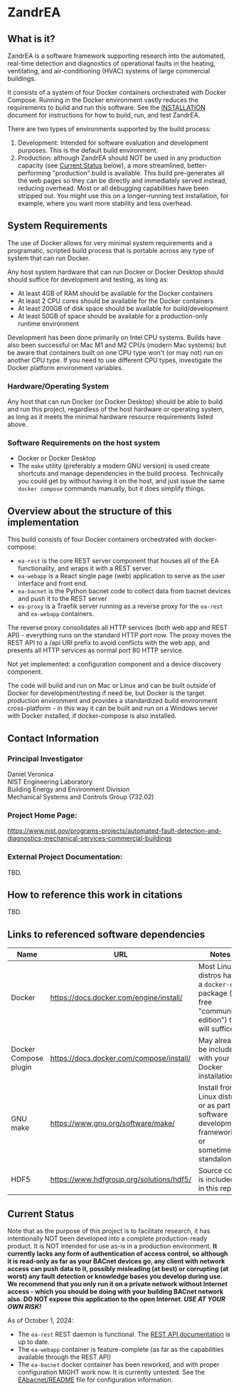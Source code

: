 # ZandrEA 

## What is it?

ZandrEA is a software framework supporting research into the automated, real-time detection and diagnostics of operational faults in the heating, ventilating, and air-conditioning (HVAC) systems of large commercial buildings.

It consists of a system of four Docker containers orchestrated with Docker Compose. Running in the Docker environment vastly reduces the requirements to build and run this software. See the [INSTALLATION](./INSTALLATION.md) document for instructions for how to build, run, and test ZandrEA.

There are two types of environments supported by the build process:
1. Development: Intended for software evaluation and development purposes. This is the default build environment.
2. Production: although ZandrEA should NOT be used in any production capacity (see [Current Status](#current-status) below), a more streamlined, better-performing "production" build is available. This build pre-generates all the web pages so they can be directly and immediately served instead, reducing overhead. Most or all debugging capabilities have been stripped out. You might use this on a longer-running test installation, for example, where you want more stability and less overhead.

## System Requirements

The use of Docker allows for very minimal system requirements and a programatic, scripted build process that is portable across any type of system that can run Docker.

Any host system hardware that can run Docker or Docker Desktop should should suffice for development and testing, as long as:
- At least 4GB of RAM should be available for the Docker containers
- At least 2 CPU cores should be available for the Docker containers
- At least 200GB of disk space should be available for build/development
- At least 50GB of space should be available for a production-only runtime environment

Development has been done primarily on Intel CPU systems. Builds have also been successful on Mac M1 and M2 CPUs (modern Mac systems) but be aware that containers built on one CPU type won't (or may not) run on another CPU type. If you need to use different CPU types, investigate the Docker platform environment variables.

### Hardware/Operating System

Any host that can run Docker (or Docker Desktop) should be able to build and run this project, regardless of the host hardware or operating system, as long as it meets the minimal hardware resource requirements listed above.

### Software Requirements on the host system

- Docker or Docker Desktop
- The `make` utility (preferably a modern GNU version) is used create shortcuts and manage dependencies in the build process. Technically you could get by without having it on the host, and just issue the same `docker compose` commands manually, but it does simplify things.

## Overview about the structure of this implementation

This build consists of four Docker containers orchestrated with docker-compose:
- `ea-rest` is the core REST server component that houses all of the EA functionality, and wraps it with a REST server.
- `ea-webapp` is a React single page (web) application to serve as the user interface and front end.
- `ea-bacnet` is the Python bacnet code to collect data from bacnet devices and push it to the REST server
- `ea-proxy` is a Traefik server running as a reverse proxy for the `ea-rest` and `ea-webapp` containers.

The reverse proxy consolidates all HTTP services (both web app and REST API) - everything runs on the standard HTTP port now. The proxy moves the REST API to a /api URI prefix to avoid conflicts with the web app, and presents all HTTP services as normal port 80 HTTP service.

Not yet implemented: a configuration component and a device discovery component.

The code will build and run on Mac or Linux and can be built outside of Docker for development/testing if need be,
but Docker is the target production environment and provides a standardized build environment cross-platform - in this way it can be built and run on a Windows server with Docker installed, if docker-compose is also installed.

## Contact Information

### Principal Investigator
Daniel Veronica<br>NIST Engineering Laboratory<br>Building Energy and Environment Division<br>Mechanical Systems and Controls Group (732.02)

### Project Home Page:
<https://www.nist.gov/programs-projects/automated-fault-detection-and-diagnostics-mechanical-services-commercial-buildings>

### External Project Documentation:
TBD.

## How to reference this work in citations

TBD.

## Links to referenced software dependencies

| Name | URL | Notes |
| --- | --- | --- |
| Docker | <https://docs.docker.com/engine/install/> | Most Linux distros have a `docker-ce` package (a free "community edition") that will suffice |
| Docker Compose plugin | <https://docs.docker.com/compose/install/> | May already be included with your Docker installation |
| GNU make | <https://www.gnu.org/software/make/> | Install from Linux distro, or as part of software development framework, or sometimes standalone |
| HDF5 | <https://www.hdfgroup.org/solutions/hdf5/> | Source code is included in this repo |

## Current Status

Note that as the purpose of this project is to facilitate research, it has intentionally NOT been developed into a complete production-ready product. It is NOT intended for use as-is in a production environment. **It currently lacks any form of authentication of access control, so although it is read-only as far as your BACnet devices go, any client with network access can push data to it, possibly misleading (at best) or corrupting (at worst) any fault detection or knowledge bases you develop during use. We recommend that you only run it on a private network without Internet access - which you should be doing with your building BACnet network also. DO NOT expose this application to the open Internet. _USE AT YOUR OWN RISK!_**

As of October 1, 2024:

- The `ea-rest` REST daemon is functional. The [REST API documentation](./EAd/REST-API-v3.md) is up to date.
- The `ea-webapp` container is feature-complete (as far as the capabilities available through the REST API)
- The `ea-bacnet` docker container has been reworked, and with proper configuration MIGHT work now. It is currently untested. See the [EAbacnet/README](./EAbacnet/README.md) file for configuration information.
